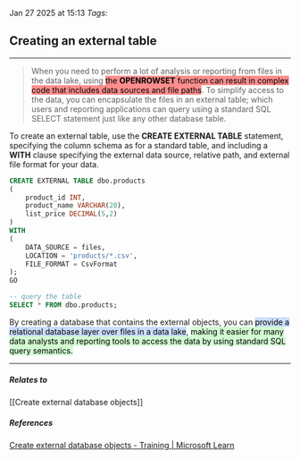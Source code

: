 Jan 27 2025 at 15:13
_Tags:_
## Creating an external table
---
>When you need to perform a lot of analysis or reporting from files in the data lake, using <mark style="background: #FF5452A6;">the <b>OPENROWSET</b> function can result in complex code that includes data sources and file paths</mark>. To simplify access to the data, you can encapsulate the files in an external table; which users and reporting applications can query using a standard SQL SELECT statement just like any other database table.

To create an external table, use the **CREATE EXTERNAL TABLE** statement, specifying the column schema as for a standard table, and including a **WITH** clause specifying the external data source, relative path, and external file format for your data.

```sql
CREATE EXTERNAL TABLE dbo.products
(
    product_id INT,
    product_name VARCHAR(20),
    list_price DECIMAL(5,2)
)
WITH
(
    DATA_SOURCE = files,
    LOCATION = 'products/*.csv',
    FILE_FORMAT = CsvFormat
);
GO

-- query the table
SELECT * FROM dbo.products;
```

By creating a database that contains the external objects, you can <mark style="background: #ADCCFFA6;">provide a relational database layer over files in a data lake</mark>, <mark style="background: #BBFABBA6;">making it easier for many data analysts and reporting tools to access the data by using standard SQL query semantics.</mark>

---
##### Relates to
[[Create external database objects]]
##### References
[Create external database objects - Training | Microsoft Learn](https://learn.microsoft.com/en-us/training/modules/query-data-lake-using-azure-synapse-serverless-sql-pools/4-external-objects)